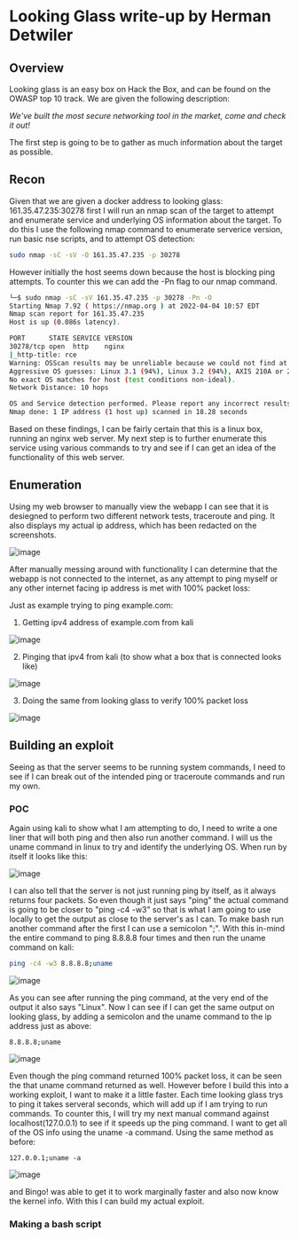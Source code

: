 # Looking Glass write-up by Herman Detwiler

## Overview

Looking glass is an easy box on Hack the Box, and can be found on the OWASP top 10 track. We are given the following description: 

*We've built the most secure networking tool in the market, come and check it out!*

The first step is going to be to gather as much information about the target as possible.

## Recon

Given that we are given a docker address to looking glass: 161.35.47.235:30278 first I will run an nmap scan of the target to attempt and enumerate service and underlying OS information about the target. To do this I use the following nmap command to enumerate serverice version, run basic nse scripts, and to attempt OS detection:

```bash
sudo nmap -sC -sV -O 161.35.47.235 -p 30278
```

However initially the host seems down because the host is blocking ping attempts. To counter this we can add the -Pn flag to our nmap command.

```bash
└─$ sudo nmap -sC -sV 161.35.47.235 -p 30278 -Pn -O
Starting Nmap 7.92 ( https://nmap.org ) at 2022-04-04 10:57 EDT
Nmap scan report for 161.35.47.235
Host is up (0.086s latency).

PORT      STATE SERVICE VERSION
30278/tcp open  http    nginx
|_http-title: rce
Warning: OSScan results may be unreliable because we could not find at least 1 open and 1 closed port
Aggressive OS guesses: Linux 3.1 (94%), Linux 3.2 (94%), AXIS 210A or 211 Network Camera (Linux 2.6.17) (93%), HP P2000 G3 NAS device (92%), ASUS RT-N56U WAP (Linux 3.4) (91%), Linux 3.16 (91%), Linux 2.6.32 (91%), Linux 2.6.39 - 3.2 (91%), Ubiquiti AirMax NanoStation WAP (Linux 2.6.32) (91%), Linux 3.1 - 3.2 (91%)
No exact OS matches for host (test conditions non-ideal).
Network Distance: 10 hops

OS and Service detection performed. Please report any incorrect results at https://nmap.org/submit/ .
Nmap done: 1 IP address (1 host up) scanned in 18.28 seconds
```
Based on these findings, I can be fairly certain that this is a linux box, running an nginx web server. My next step is to further enumerate this service using various commands to try and see if I can get an idea of the functionality of this web server.

## Enumeration

Using my web browser to manually view the webapp I can see that it is desiegned to perform two different network tests, traceroute and ping. It also displays my actual ip address, which has been redacted on the screenshots.

![image](https://user-images.githubusercontent.com/83407557/161574988-faf3c1c6-6625-47cf-ad47-70933d97f7e2.png)

After manually messing around with functionality I can determine that the webapp is not connected to the internet, as any attempt to ping myself or any other internet facing ip address is met with 100% packet loss:

Just as example trying to ping example.com:

1. Getting ipv4 address of example.com from kali

![image](https://user-images.githubusercontent.com/83407557/161576640-71832a69-3d2b-433a-8a6f-9b9861a832c4.png)

2. Pinging that ipv4 from kali (to show what a box that is connected looks like)

![image](https://user-images.githubusercontent.com/83407557/161576870-f0d9be61-1f61-47ca-9559-4f86f2d11160.png)

3. Doing the same from looking glass to verify 100% packet loss

![image](https://user-images.githubusercontent.com/83407557/161577155-cc56b1ba-a248-4590-b651-ded46cbdbd26.png)

## Building an exploit

Seeing as that the server seems to be running system commands, I need to see if I can break out of the intended ping or traceroute commands and run my own.

### POC

Again using kali to show what I am attempting to do, I need to write a one liner that will both ping and then also run another command. I will us the uname command in linux to try and identify the underlying OS. When run by itself it looks like this:


![image](https://user-images.githubusercontent.com/83407557/161585460-b734416a-3681-4622-9c93-08943276940b.png)

I can also tell that the server is not just running ping by itself, as it always returns four packets. So even though it just says "ping" the actual command is going to be closer to "ping -c4 -w3" so that is what I am going to use locally to get the output as close to the server's as I can. To make bash run another command after the first I can use a semicolon ";". With this in-mind the entire command to ping 8.8.8.8 four times and then run the uname command on kali:

```bash
ping -c4 -w3 8.8.8.8;uname
```
![image](https://user-images.githubusercontent.com/83407557/161586497-8b21c91b-7ee8-4b8a-99b1-678d2e982dcf.png)

As you can see after running the ping command, at the very end of the output it also says "Linux". Now I can see if I can get the same output on looking glass, by adding a semicolon and the uname command to the ip address just as above:

```
8.8.8.8;uname
```

![image](https://user-images.githubusercontent.com/83407557/161587002-cc215b51-2688-4759-91e6-178e85fb4a2e.png)

Even though the ping command returned 100% packet loss, it can be seen the that uname command returned as well. However before I build this into a working exploit, I want to make it a little faster. Each time looking glass trys to ping it takes serveral seconds, which will add up if I am trying to run commands. To counter this, I will try my next manual command against localhost(127.0.0.1) to see if it speeds up the ping command. I want to get all of the OS info using the uname -a command. Using the same method as before:

```
127.0.0.1;uname -a
```

![image](https://user-images.githubusercontent.com/83407557/161587809-785d43cd-71f2-429c-a370-4bd454fe6a1b.png)

and Bingo! was able to get it to work marginally faster and also now know the kernel info. With this I can build my actual exploit.

### Making a bash script


